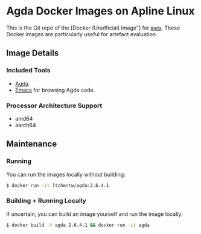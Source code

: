 # Agda Docker Images on Apline Linux 

This is the Git repo of the [Docker (Unofficial) Image"] for [`Agda`](https://hub.docker.com/repository/docker/ltchentw/agda/general). These Docker images are particularly useful for artefact evaluation.

## Image Details

### Included Tools

* [Agda](https://agda.readthedocs.io/).
* [Emacs](https://www.gnu.org/software/emacs/) for browsing Agda code.

### Processor Architecture Support

* amd64
* aarch64

## Maintenance

### Running

You can run the images locally without building:

```bash
$ docker run -it ltchentw/agda:2.6.4.1
```

### Building + Running Locally

If uncertain, you can build an image yourself and run the image locally:

```bash
$ docker build -t agda 2.6.4.1 && docker run -it agda
```
